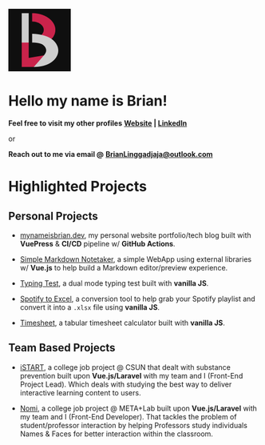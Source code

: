 ![Personal Logo](https://raw.githubusercontent.com/BrianLinggadjaja/brianlinggadjaja/main/assets/Logo-Light-BG_v2.png)

# Hello my name is Brian!

**Feel free to visit my other profiles**
**[Website](https://mynameisbrian.dev) | [LinkedIn](https://linkedin.com/in/brian-linggadjaja-766971165)**

or

**Reach out to me via email @**
**BrianLinggadjaja@outlook.com**


# Highlighted Projects
## Personal Projects
- [mynameisbrian.dev](https://github.com/BrianLinggadjaja/mynameisbrian.dev), my personal website portfolio/tech blog built with **VuePress** & **CI/CD** pipeline w/ **GitHub Actions**.

- [Simple Markdown Notetaker](https://github.com/BrianLinggadjaja/simple_markdown_notetaker), a simple WebApp using external libraries w/ **Vue.js** to help build a Markdown editor/preview experience.

- [Typing Test](https://github.com/BrianLinggadjaja/typing_test), a dual mode typing test built with **vanilla JS**.

- [Spotify to Excel](https://github.com/BrianLinggadjaja/spotify_to_excel-v2), a conversion tool to help grab your Spotify playlist and convert it into a `.xlsx` file using **vanilla JS**.

- [Timesheet](https://github.com/BrianLinggadjaja/timesheet), a tabular timesheet calculator built with **vanilla JS**.

## Team Based Projects
- [iSTART](https://github.com/BrianLinggadjaja/iSTART), a college job project @ CSUN that dealt with substance prevention built upon **Vue.js/Laravel** with my team and I (Front-End Project Lead). Which deals with studying the best way to deliver interactive learning content to users.

- [Nomi](https://github.com/BrianLinggadjaja/nomi), a college job project @ META+Lab built upon **Vue.js/Laravel** with my team and I (Front-End Developer). That tackles the problem of student/professor interaction by helping Professors study individuals Names & Faces for better interaction within the classroom.

<!--
**BrianLinggadjaja/brianlinggadjaja** is a ✨ _special_ ✨ repository because its `README.md` (this file) appears on your GitHub profile.

Here are some ideas to get you started:

- 🔭 I’m currently working on ...
- 🌱 I’m currently learning ...
- 👯 I’m looking to collaborate on ...
- 🤔 I’m looking for help with ...
- 💬 Ask me about ...
- 📫 How to reach me: ...
- 😄 Pronouns: ...
- ⚡ Fun fact: ...
-->
